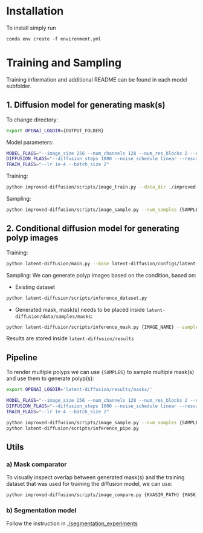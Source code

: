 # Installation
To install simply run 
```
conda env create -f environment.yml
```

# Training and Sampling
Training information and additional README can be found in each model subfolder.

## 1. Diffusion model for generating mask(s)
To change directory:
```bash
export OPENAI_LOGDIR={OUTPUT_FOLDER}
```
Model parameters:
```bash
MODEL_FLAGS="--image_size 256 --num_channels 128 --num_res_blocks 2 --num_heads 1 --learn_sigma True --use_scale_shift_norm False --attention_resolutions 16"
DIFFUSION_FLAGS="--diffusion_steps 1000 --noise_schedule linear --rescale_learned_sigmas False --rescale_timesteps False"
TRAIN_FLAGS="--lr 1e-4 --batch_size 2"
```
Training:
```bash
python improved-diffusion/scripts/image_train.py --data_dir ./improved-diffusion/datasets/Kvasir-SEG/masks $MODEL_FLAGS $DIFFUSION_FLAGS $TRAIN_FLAGS
```
Sampling:
```bash
python improved-diffusion/scripts/image_sample.py --num_samples {SAMPLES} --model_path {MODEL_CHECKPOINT.pt} --output {OUTPUT_TYPE} --postprocess {POSTPROCESS} $MODEL_FLAGS $DIFFUSION_FLAGS
```

## 2. Conditional diffusion model for generating polyp images
Training:
```bash
python latent-diffusion/main.py --base latent-diffusion/configs/latent-diffusion/kvasir-ldm-vq4-.yaml -t --gpus 0,
```
Sampling:
We can generate polyp images based on the condition, based on:
- Existing dataset
```bash
python latent-diffusion/scripts/inference_dataset.py
```
- Generated mask, mask(s) needs to be placed inside ```latent-diffusion/data/samples/masks```:
```bash
python latent-diffusion/scripts/inference_mask.py {IMAGE_NAME} --samples {SAMPLES}
```
Results are stored inside ```latent-diffusion/results```

## Pipeline
To render multiple polyps we can use ```{SAMPLES}``` to sample multiple mask(s) and use them to generate polyp(s):
```bash
export OPENAI_LOGDIR='latent-diffusion/results/masks/'

MODEL_FLAGS="--image_size 256 --num_channels 128 --num_res_blocks 2 --num_heads 1 --learn_sigma True --use_scale_shift_norm False --attention_resolutions 16"
DIFFUSION_FLAGS="--diffusion_steps 1000 --noise_schedule linear --rescale_learned_sigmas False --rescale_timesteps False"
TRAIN_FLAGS="--lr 1e-4 --batch_size 2"

python improved-diffusion/scripts/image_sample.py --num_samples {SAMPLES} --model_path {MODEL_CHECKPOINT.pt} --output png --postprocess {POSTPROCESS} $MODEL_FLAGS $DIFFUSION_FLAGS
python latent-diffusion/scripts/inference_pipe.py
```

## Utils
### a) Mask comparator
To visually inspect overlap between generated mask(s) and the training dataset that was used for training the diffusion model,
we can use:
```bash
python improved-diffusion/scripts/image_compare.py {KVASIR_PATH} {MASK_IMAGE_PATH}
```

### b) Segmentation model
Follow the instruction in [./segmentation_experiments](./segmentation_experiments)